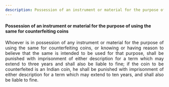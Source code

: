 ```yaml
---
description: Possession of an instrument or material for the purpose of using the same for counterfeiting coins
---
```


#### Possession of an instrument or material for the purpose of using the same for counterfeiting coins
<div style="text-align: justify">

Whoever is in possession of any instrument or material for the purpose of using the same for counterfeiting coins, or knowing or having reason to believe that the same is intended to be used for that purpose, shall be punished with imprisonment of either description for a term which may extend to three years and shall also be liable to fine; if the coin to be counterfeited is an Indian coin, he shall be punished with imprisonment of either description for a term which may extend to ten years, and shall also be liable to fine.

</div>
